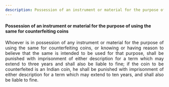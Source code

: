 ```yaml
---
description: Possession of an instrument or material for the purpose of using the same for counterfeiting coins
---
```


#### Possession of an instrument or material for the purpose of using the same for counterfeiting coins
<div style="text-align: justify">

Whoever is in possession of any instrument or material for the purpose of using the same for counterfeiting coins, or knowing or having reason to believe that the same is intended to be used for that purpose, shall be punished with imprisonment of either description for a term which may extend to three years and shall also be liable to fine; if the coin to be counterfeited is an Indian coin, he shall be punished with imprisonment of either description for a term which may extend to ten years, and shall also be liable to fine.

</div>
